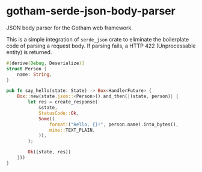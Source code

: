 # gotham-serde-json-body-parser
JSON body parser for the Gotham web framework.

This is a simple integration of `serde_json` crate to eliminate the boilerplate code of parsing a request body. If parsing fails, a HTTP 422 (Unprocessable entity) is returned.

```rust
#[derive(Debug, Deserialize)]
struct Person {
    name: String,
}

pub fn say_hello(state: State) -> Box<HandlerFuture> {
    Box::new(state.json::<Person>().and_then(|(state, person)| {
        let res = create_response(
            &state,
            StatusCode::Ok,
            Some((
                format!("Hello, {}!", person.name).into_bytes(),
                mime::TEXT_PLAIN,
            )),
        );

        Ok((state, res))
    }))
}
```
